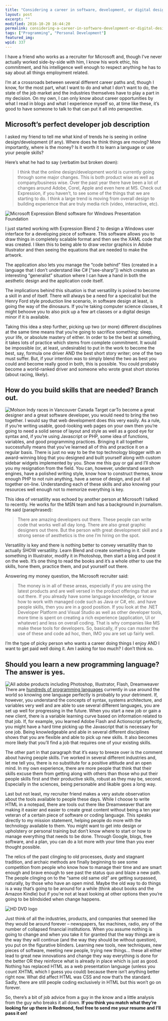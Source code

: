 ```yaml
---
title: "Considering a career in software, development, or digital design? Listen to the professionals at Microsoft."
layout: post
excerpt: ""
modified: 2016-10-20 16:44:20
permalink: considering-a-career-in-software-development-or-digital-design-listen-to-the-professionals-at-microsoft/index.html
tags: ["Programming", "Personal Development"]
featured_img:
wpid: 337
---
```



I have a friend who works as a recruiter for Microsoft and, though I’ve never actually worked side-by-side with him, I know his work ethic, his commitment, and his intelligence well enough to respect anything he has to say about all things employment related.

I’m at a crossroads between several different career paths and, though I know, for the most part, what I want to do and what I don’t want to do, the state of the job market and the industries themselves have to play a part in my decision. On my own, I can only know about career opportunities by what I read in blogs and what I experience myself so, at time like these, it’s good to have someone to talk to that can put it all into perspective.

Microsoft’s perfect developer job description
---------------------------------------------

I asked my friend to tell me what kind of trends he is seeing in online design/development (if any). Where does he think things are moving? More importantly, where is the money? Is it worth it to learn a language or use your people skills?

Here’s what he had to say (verbatim but broken down):

> I think that the online design/development world is currently going through some major changes. This is both product wise as well as company/business wise. Over the past year there have been a lot of changes around Adobe, Corel, Apple and even here at MS. Check out Expression, if you haven’t, to see some of the things that we are starting to do. I think a large trend is moving from overall design to building experience that are truly media rich (video, interactive, etc).

![](/_images/2008/10/express_blend.jpg "Microsoft Expression Blend software for Windows Presentation Foundation")

I just started working with Expression Blend 2 to design a Windows user interface for a developing piece of software. This software allows you to draw things in completely scalable format and then see the XAML code that was created. I liken this to being able to draw vector graphics in Adobe Illustrator and then seeing the equations that are needed to make the artwork.

The application also lets you manage the “code behind” files (created in a language that I don’t understand like C# \[“see-sharp”\]) which creates an interesting “generalist” situation where I can have a hand in both the aesthetic design and the application code itself.

The implications behind this situation is that versatility is poised to become a skill in and of itself. There will always be a need for a specicalist but the Henry Ford style production line scenario, in software design at least, is going the way of the dinosaurs. If you’re taking computer science classes, it might behoove you to also pick up a few art classes or a digital design minor if it is available.

Taking this idea a step further, picking up two (or more) different disciplines at the same time means that you’re going to sacrifice something: sleep, your life, or absolute mastery of either. In order to be the best at something, it takes lots of practice which stems from complete commitment. It would be impossible (or, at least, undesirable) to put in the work to become the best, say, formula one driver AND the best short story writer; one of the two must suffer. But, if your intention was to simply blend the two as best you could and become really good in both, this is possible. You could probably become a world-ranked driver and someone who wrote great short stories (about racing, likely).

How do you build skills that are needed? Branch out.
----------------------------------------------------

![](/_images/2008/10/Molson_indy_2002_car.jpg "Molson Indy races in Vancouver Canada Target car")To become a great designer and a great software developer, you would need to bring the two together. I would say that web development does this very easily. As a rule, if you’re writing usable, good-looking web pages on your own then you’re going to need a solid sense of layout and style as well as a good eye for syntax and, if you’re using Javascript or PHP, some idea of functions, variables, and good programming practices. Bringing it all together successfully means that you’ve learned all of this and practice it on a regular basis. There is just no way to be the top technology blogger with an award-winning blog that you designed and built yourself along with custom sidebar widgets implemented by you. Show me this guy or gal and I’ll show you my resignation from the field. You can, however, understand search engines, have a polished writing style, know how to construct themes, know enough PHP to not ruin anything, have a sense of design, and put it all together on-line. Understanding each of these skills and also knowing your resources well enough not to memorize everything is key.

This idea of versatility was echoed by another person at Microsoft I talked to recently. He works for the MSN team and has a background in journalism. He said (paraphrased):

> There are amazing developers out there. These people can write code that works well all day long. There are also great graphic designers out there. But the person with great development skill and a strong sense of aesthetics is the one I’m hiring on the spot.

Versatility is key and there is nothing better to convey versatility than to actually SHOW versatility. Learn Blend and create something in it. Create something in Illustrator, modify it in Photoshop, then start a blog and post it on the web. It’s one thing to read the books and it’s a whole other to use the skills, hone them, practice them, and put yourself out there.

Answering my money question, the Microsoft recruiter said:

> The money is in all of these areas, especially if you are using the latest products and are well versed in the product offerings that are out there. If you already have some language knowledge, or know how to work with managed code such as Java or C#, etc. and have people skills, then you are in a good position. If you look at the .NET Developer Platform and Visual Studio as well as other developer tools, more time is spent on creating a rich experience (application, UI or whatever) and less on overall coding. That is why companies like MS make these tools for developers. So, basically, if you can master the use of these and code ad hoc, then, IMO you are set up fairly well.

I’m the type of picky person who wants a career doing things I enjoy AND I want to get paid well doing it. Am I asking for too much? I don’t think so.

Should you learn a new programming language? The answer is yes.
---------------------------------------------------------------

![](/_images/2008/10/adobe_products.jpg "All adobe products including Photoshop, Illustrator, Flash, Dreamweaver")There are [hundreds of programming languages](http://en.wikipedia.org/wiki/List_of_programming_languages) currently in use around the world so knowing one language perfectly is probably to your detriment. If, however, you understand the concepts of syntax, systems architecture, and variables very well and are able to use several different languages, you are set up well for progressing in the future. When you start a new job or gain a new client, there is a variable learning curve based on information related to that job. If, for example, you learned Adobe Flash and Actionscript perfectly, you might have a hard time picking up the Javascript that is necessary for one job. Being knowledgeable and able in several different disciplines shows that you are flexible and able to pick up new skills. It also becomes more likely that you’ll find a job that requires one of your existing skills.

The other part in that paragraph that it’s easy to breeze over is the comment about having people skills. I’ve worked in several different industries and, let me tell you, there is no substitute for a positive attitude and an open mind. In my own experience, there are more people that think that their skills excuse them from getting along with others than those who put their people skills first and their productive skills, robust as they may be, second. Especially in the sciences, being personable and likable goes a long way.

Last but not least, my recruiter friend makes a very astute observation about the tools available to people these days. While I choose to write HTML in a notepad, there are tools out there like Dreamweaver that are making it easier and easier to create great content without being a ten year veteran of a certain piece of software or coding language. This speaks directly to my mission statement, helping people do more with the technology available to them. You might want to get into design or upholstery or personal training but don’t know where to start or how to manage everything that needs to be done. Through Google, blogs, free software, and a plan, you can do a lot more with your time than you ever thought possible.

The relics of the past clinging to old processes, dusty and stagnant tradition, and archaic methods are finally beginning to see some competition from people who know how to manage their time and are smart enough and brave enough to see past the status quo and blaze a new path. The people clinging on to the “same old same old” are getting surpassed, naturally, by those who have an open mind. Maybe the old way to do things is a way that’s going to be around for a while (think about books and the Amazon Kindle) but if you’re not at least looking at other options then you’re going to be blindsided when change happens.

![](/_images/2008/10/hddvd_logo.jpg "HD DVD logo")

Just think of all the industries, products, and companies that seemed like they would be around forever – newspapers, fax machines, radio, any of the number of collapsed financial institutions. When you assume nothing is going to change and when you take it for granted that the way things are is the way they will continue (and the way they should be without question), you put on the figurative blinders. Learning new tools, new techniques, new pieces of software, meeting new people, trying new things… these all either lead to great new innovations and change they way everything is done for the better OR they reinforce what is already in place which is just as good. Nothing has replaced HTML as a web presentation language (unless you count XHTML which I guess you could) because there isn’t anything better right now. What did affect HTML was CSS and now that’s the standard. Sadly, there are still people coding exclusively in HTML but this won’t go on forever.

So, there’s a bit of job advice from a guy in the know and a little analysis from the guy who breaks it all down. **If you think you match what they’re looking for up there in Redmond, feel free to send me your resume and I’ll pass it on!**
